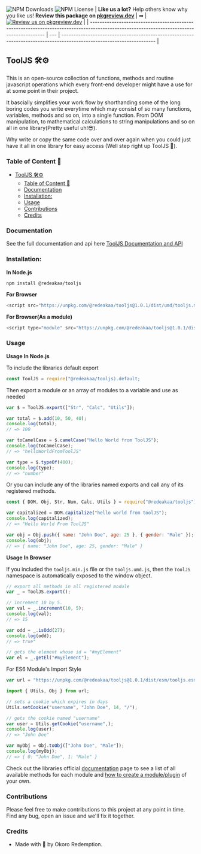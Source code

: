 ![NPM Downloads](https://img.shields.io/npm/dw/@redeakaa/tooljs?style=for-the-badge)
![NPM License](https://img.shields.io/npm/l/@redeakaa/tooljs?style=for-the-badge)
| **Like us a lot?** Help others know why you like us! **Review this package on [pkgreview.dev](https://pkgreview.dev/npm/@redeakaa/tooljs)** | ➡   | [![Review us on pkgreview.dev](https://i.ibb.co/McjVMfb/pkgreview-dev.jpg)](https://pkgreview.dev/npm/@redeakaa/tooljs) |
| ----------------------------------------------------------------------------------------------------------------------------------------- | --- | --------------------------------------------------------------------------------------------------------------------- |

## ToolJS 🛠⚙
This is an open-source collection of functions, methods and routine javascript operations which every front-end developer might have a use for at some point in their project.

It bascially simplifies your work flow by shorthanding some of the long boring codes you write everytime which may consist of so many functions, variables, methods and so on, into a single function. From DOM manipulation, to mathematical calculations to string manipulations and so on all in one library(Pretty useful uh!😎).

Why write or copy the same code over and over again when you could just have it all in one library for easy access (Well step right up ToolJS 👏).

### Table of Content 📜

- [ToolJS 🛠⚙](#tooljs-)
  - [Table of Content 📜](#table-of-content-)
  - [Documentation](#documentation)
  - [Installation:](#installation)
  - [Usage](#usage)
  - [Contributions](#contributions)
  - [Credits](#credits)

### Documentation
See the full documentation and api here <a href="https://redeakaa.github.io/ToolJS/">ToolJS Documentation and API</a>

### Installation:

**In Node.js**

```
npm install @redeakaa/tooljs
```

**For Browser**

```javascript
<script src="https://unpkg.com/@redeakaa/tooljs@1.0.1/dist/umd/tooljs.min.js"></script>
```

**For Browser(As a module)**

```javascript
<script type="module" src="https://unpkg.com/@redeakaa/tooljs@1.0.1/dist/esm/tooljs.esm.js"></script>
```

### Usage

**Usage In Node.js**

To include the libraries default export

```javascript
const ToolJS = require("@redeakaa/tooljs).default;
```

Then export a module or an array of modules to a variable and use as needed

```javascript
var $ = ToolJS.export(["Str", "Calc", "Utils"]);

var total = $.add(10, 50, 40);
console.log(total);
// => 100

var toCamelCase = $.camelCase("Hello World from ToolJS");
console.log(toCamelCase);
// => "helloWorldFromToolJS"

var type = $.typeOf(400);
console.log(type);
// => "number"
```

Or you can include any of the libraries named exports and call any of its registered methods. 

```javascript
const { DOM, Obj, Str, Num, Calc, Utils } = require("@redeakaa/tooljs");

var capitalized = DOM.capitalize("hello world from toolJS");
console.log(capitalized);
// => "Hello World From ToolJS"

var obj = Obj.push({ name: "John Doe", age: 25 }, { gender: "Male" });
console.log(obj);
// => { name: "John Doe", age: 25, gender: "Male" }
```

**Usage In Browser**

If you included the `tooljs.min.js` file or the `tooljs.umd.js`, then the `ToolJS` namespace is automatically exposed to the window object.

```javascript
// export all methods in all registered module
var _ = ToolJS.export();

// increment 10 by 5.
var val = _.increment(10, 5);
console.log(val);
// => 15

var odd = _.isOdd(27);
console.log(odd);
// => true"

// gets the element whose id = "#myElement"
var el = _.getEl("#myElement");
```

For ES6 Module's Import Style

```javascript
var url = "https://unpkg.com/@redeakaa/tooljs@1.0.1/dist/esm/tooljs.esm.js";

import { Utils, Obj } from url;

// sets a cookie which expires in days
Utils.setCookie("username", "John Doe", 14, "/");

// gets the cookie named "username"
var user = Utils.getCookie("username",);
console.log(user);
// => "John Doe"

var myObj = Obj.toObj(["John Doe", "Male"]);
console.log(myObj);
// => { 0: "John Doe", 1: "Male" }
```

Check out the libraries official <a href="https://redeakaa.github.io/ToolJS/">documentation</a> page to see a list of all available methods for each module and <a href="https://redeakaa.github.io/ToolJS/tutorial-create-plugin.html">how to create a module/plugin</a> of your own.

### Contributions
Please feel free to make contributions to this project at any point in time. Find any bug, open an issue and we'll fix it together.

### Credits
- Made with 💝 by Okoro Redemption.
